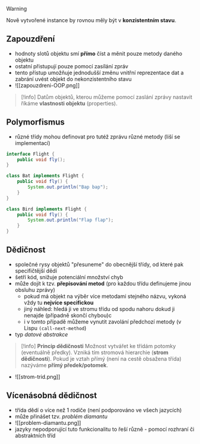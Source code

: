>[!warning]
>Nově vytvořené instance by rovnou měly být v **konzistentním stavu**.

## Zapouzdření
- hodnoty slotů objektu smí **přímo** číst a měnit pouze metody daného objektu
- ostatní přistupují pouze pomocí zasílání zpráv
- tento přístup umožňuje jednodušší změnu vnitřní reprezentace dat a zabrání uvést objekt do nekonzistentního stavu
- ![[zapouzdreni-OOP.png]]
>[!info]
>Datům objektů, kterou můžeme pomocí zaslání zprávy nastavit říkáme **vlastnosti objektu** (properties).
## Polymorfismus
- různé třídy mohou definovat pro tutéž zprávu různé metody (liší se implementací)
```java
interface Flight {
    public void fly();
}

class Bat implements Flight {
    public void fly() {
        System.out.println("Bap bap");
    }
}

class Bird implements Flight {
    public void fly() {
        System.out.println("Flap flap");
    }
}
```
## Dědičnost
- společné rysy objektů "přesuneme" do obecnější třídy, od které pak specifičtější dědí
- šetří kód, snižuje potenciální množství chyb
- může dojít k tzv. **přepisování metod** (pro každou třídu definujeme jinou obsluhu zprávy)
	- pokud má objekt na výběr více metodami stejného názvu, vykoná vždy tu **nejvíce specifickou**
	- jiný náhled: hledá ji ve stromu třídu od spodu nahoru dokud ji nenajde (případně skončí chybou)c
	- i v tomto případě můžeme vynutit zavolání předchozí metody (v Lispu `(call-next-method`)
- typ *datové abstrakce*
>[!info]
>**Princip dědičnosti**
>Možnost vytvářet ke třídám potomky (eventuálně předky). Vzniká tím stromová hierarchie (**strom dědičnosti**). Pokud je vztah přímý (není na cestě obsažena třída) nazýváme **přímý předek/potomek**.
- ![[strom-trid.png]]
## Vícenásobná dědičnost
- třída dědí o více než 1 rodiče (není podporováno ve všech jazycích)
- může přinášet tzv. *problém diamantu*
- ![[problem-diamantu.png]]
- jazyky nepodporující tuto funkcionalitu to řeší různě - pomocí rozhraní či abstraktních tříd
